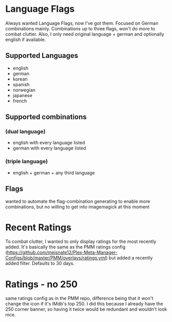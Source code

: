 # Language Flags # 

Always wanted Language Flags, now I've got them. Focused on German combinations mainly. 
Combinations up to three flags, won't do more to combat clutter. Also, I only need original language + german and optionally english if available.

## Supported Languages ##
- english
- german
- korean
- spanish
- norwegian
- japanese
- french

## Supported combinations ##
### (dual language) ###
- english with every language listed
- german with every language listed

### (triple language) ###
- english + german + any third language

## Flags ##
wanted to automate the flag-combination generating to enable more combinations, but no willing to get into imagemagick at this moment

# Recent Ratings # 

To combat clutter, I wanted to only display ratings for the most recently added.
It's basically the same as the PMM ratings config (https://github.com/meisnate12/Plex-Meta-Manager-Configs/blob/master/PMM/overlays/ratings.yml) but added a recently added filter. Defaults to 30 days.

# Ratings - no 250 # 

same ratings config as in the PMM repo, difference being that it won't change the icon if it's IMdb's top 250.
I did this because I already have the 250 corner banner, so having it twice would be redundant and wouldn't look nice.